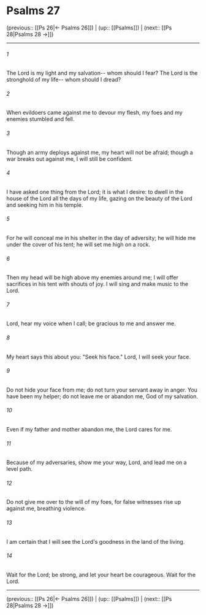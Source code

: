 # Psalms 27

(previous:: [[Ps 26|← Psalms 26]]) | (up:: [[Psalms]]) | (next:: [[Ps 28|Psalms 28 →]])

***


###### 1 
The Lord is my light and my salvation-- whom should I fear? The Lord is the stronghold of my life-- whom should I dread? 

###### 2 
When evildoers came against me to devour my flesh, my foes and my enemies stumbled and fell. 

###### 3 
Though an army deploys against me, my heart will not be afraid; though a war breaks out against me, I will still be confident. 

###### 4 
I have asked one thing from the Lord; it is what I desire: to dwell in the house of the Lord all the days of my life, gazing on the beauty of the Lord and seeking him in his temple. 

###### 5 
For he will conceal me in his shelter in the day of adversity; he will hide me under the cover of his tent; he will set me high on a rock. 

###### 6 
Then my head will be high above my enemies around me; I will offer sacrifices in his tent with shouts of joy. I will sing and make music to the Lord. 

###### 7 
Lord, hear my voice when I call; be gracious to me and answer me. 

###### 8 
My heart says this about you: "Seek his face." Lord, I will seek your face. 

###### 9 
Do not hide your face from me; do not turn your servant away in anger. You have been my helper; do not leave me or abandon me, God of my salvation. 

###### 10 
Even if my father and mother abandon me, the Lord cares for me. 

###### 11 
Because of my adversaries, show me your way, Lord, and lead me on a level path. 

###### 12 
Do not give me over to the will of my foes, for false witnesses rise up against me, breathing violence. 

###### 13 
I am certain that I will see the Lord's goodness in the land of the living. 

###### 14 
Wait for the Lord; be strong, and let your heart be courageous. Wait for the Lord.

***

(previous:: [[Ps 26|← Psalms 26]]) | (up:: [[Psalms]]) | (next:: [[Ps 28|Psalms 28 →]])
